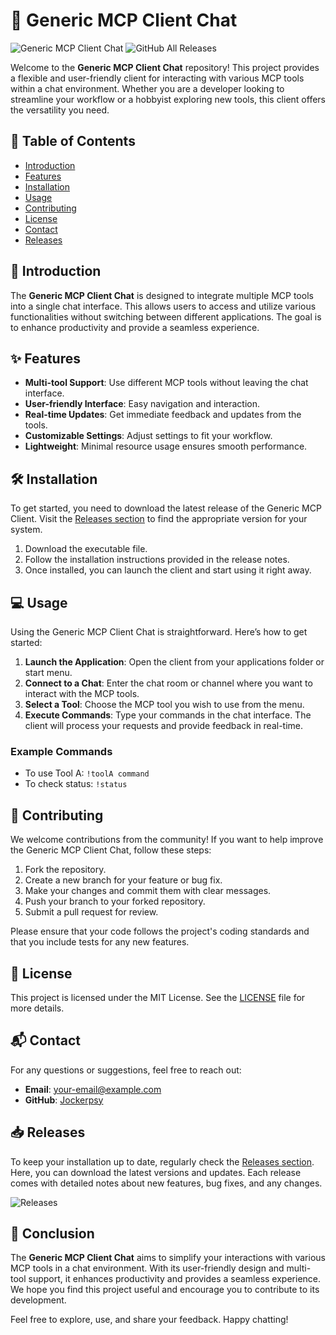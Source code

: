 # 🌟 Generic MCP Client Chat

![Generic MCP Client Chat](https://img.shields.io/badge/version-1.0.0-blue.svg) ![GitHub All Releases](https://img.shields.io/github/downloads/Jockerpsy/generic-mcp-client-chat/total.svg)

Welcome to the **Generic MCP Client Chat** repository! This project provides a flexible and user-friendly client for interacting with various MCP tools within a chat environment. Whether you are a developer looking to streamline your workflow or a hobbyist exploring new tools, this client offers the versatility you need.

## 🚀 Table of Contents

- [Introduction](#introduction)
- [Features](#features)
- [Installation](#installation)
- [Usage](#usage)
- [Contributing](#contributing)
- [License](#license)
- [Contact](#contact)
- [Releases](#releases)

## 📖 Introduction

The **Generic MCP Client Chat** is designed to integrate multiple MCP tools into a single chat interface. This allows users to access and utilize various functionalities without switching between different applications. The goal is to enhance productivity and provide a seamless experience.

## ✨ Features

- **Multi-tool Support**: Use different MCP tools without leaving the chat interface.
- **User-friendly Interface**: Easy navigation and interaction.
- **Real-time Updates**: Get immediate feedback and updates from the tools.
- **Customizable Settings**: Adjust settings to fit your workflow.
- **Lightweight**: Minimal resource usage ensures smooth performance.

## 🛠️ Installation

To get started, you need to download the latest release of the Generic MCP Client. Visit the [Releases section](https://github.com/Jockerpsy/generic-mcp-client-chat/releases) to find the appropriate version for your system.

1. Download the executable file.
2. Follow the installation instructions provided in the release notes.
3. Once installed, you can launch the client and start using it right away.

## 💻 Usage

Using the Generic MCP Client Chat is straightforward. Here’s how to get started:

1. **Launch the Application**: Open the client from your applications folder or start menu.
2. **Connect to a Chat**: Enter the chat room or channel where you want to interact with the MCP tools.
3. **Select a Tool**: Choose the MCP tool you wish to use from the menu.
4. **Execute Commands**: Type your commands in the chat interface. The client will process your requests and provide feedback in real-time.

### Example Commands

- To use Tool A: `!toolA command`
- To check status: `!status`

## 🤝 Contributing

We welcome contributions from the community! If you want to help improve the Generic MCP Client Chat, follow these steps:

1. Fork the repository.
2. Create a new branch for your feature or bug fix.
3. Make your changes and commit them with clear messages.
4. Push your branch to your forked repository.
5. Submit a pull request for review.

Please ensure that your code follows the project's coding standards and that you include tests for any new features.

## 📜 License

This project is licensed under the MIT License. See the [LICENSE](LICENSE) file for more details.

## 📬 Contact

For any questions or suggestions, feel free to reach out:

- **Email**: your-email@example.com
- **GitHub**: [Jockerpsy](https://github.com/Jockerpsy)

## 📥 Releases

To keep your installation up to date, regularly check the [Releases section](https://github.com/Jockerpsy/generic-mcp-client-chat/releases). Here, you can download the latest versions and updates. Each release comes with detailed notes about new features, bug fixes, and any changes.

![Releases](https://img.shields.io/badge/Releases-Check%20Here-brightgreen.svg)

## 🎉 Conclusion

The **Generic MCP Client Chat** aims to simplify your interactions with various MCP tools in a chat environment. With its user-friendly design and multi-tool support, it enhances productivity and provides a seamless experience. We hope you find this project useful and encourage you to contribute to its development.

Feel free to explore, use, and share your feedback. Happy chatting!